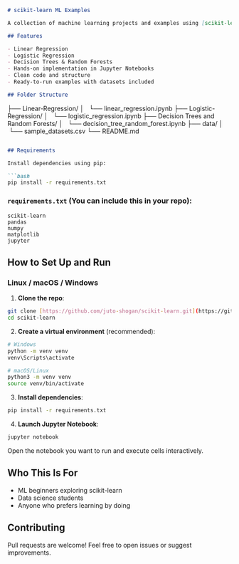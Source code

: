 ```markdown
# scikit-learn ML Examples

A collection of machine learning projects and examples using [scikit-learn](https://scikit-learn.org/). This repo is designed to help beginners and intermediate learners understand core ML algorithms by working with real code in Jupyter Notebooks.

## Features

- Linear Regression
- Logistic Regression
- Decision Trees & Random Forests
- Hands-on implementation in Jupyter Notebooks
- Clean code and structure
- Ready-to-run examples with datasets included

## Folder Structure

```

├── Linear-Regression/
│   └── linear\_regression.ipynb
├── Logistic-Regression/
│   └── logistic\_regression.ipynb
├── Decision Trees and Random Forests/
│   └── decision\_tree\_random\_forest.ipynb
├── data/
│   └── sample\_datasets.csv
└── README.md

````markdown

## Requirements

Install dependencies using pip:

```bash
pip install -r requirements.txt
````

### `requirements.txt` (You can include this in your repo):

```
scikit-learn
pandas
numpy
matplotlib
jupyter
```

## How to Set Up and Run

### Linux / macOS / Windows

1.  **Clone the repo**:

<!-- end list -->

```bash
git clone [https://github.com/juto-shogan/scikit-learn.git](https://github.com/juto-shogan/scikit-learn.git)
cd scikit-learn
```

2.  **Create a virtual environment** (recommended):

<!-- end list -->

```bash
# Windows
python -m venv venv
venv\Scripts\activate

# macOS/Linux
python3 -m venv venv
source venv/bin/activate
```

3.  **Install dependencies**:

<!-- end list -->

```bash
pip install -r requirements.txt
```

4.  **Launch Jupyter Notebook**:

<!-- end list -->

```bash
jupyter notebook
```

Open the notebook you want to run and execute cells interactively.

## Who This Is For

  - ML beginners exploring scikit-learn
  - Data science students
  - Anyone who prefers learning by doing

## Contributing

Pull requests are welcome\! Feel free to open issues or suggest improvements.

